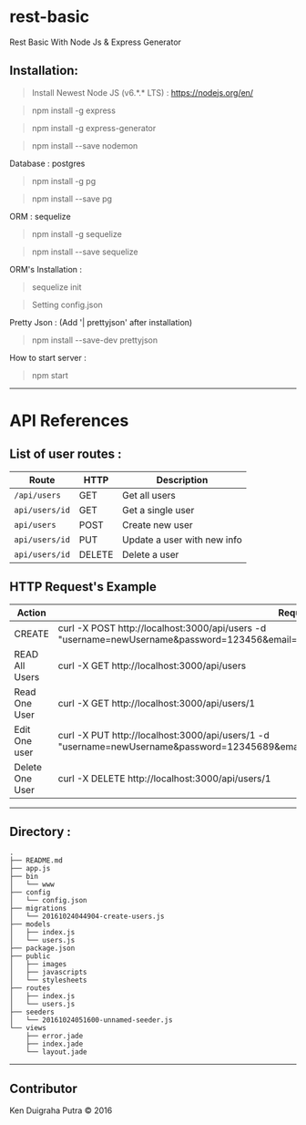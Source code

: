 # rest-basic
Rest Basic With Node Js & Express Generator

## Installation:
> Install Newest Node JS (v6.\*.\* LTS) : https://nodejs.org/en/

> npm install -g express

> npm install -g express-generator

> npm install --save nodemon


Database : postgres
> npm install -g pg

> npm install --save pg

ORM : sequelize
> npm install -g sequelize

> npm install --save sequelize

ORM's Installation :
> sequelize init

> Setting config.json

Pretty Json : (Add '| prettyjson' after installation)
> npm install --save-dev prettyjson

How to start server :
> npm start

************************************
# API References
## List of user routes :

| Route | HTTP | Description|
|-------|------|------------|
|`/api/users`| GET | Get all users |
|`api/users/id`| GET | Get a single user |
|`api/users`| POST | Create new user |
|`api/users/id`| PUT | Update a user with new info |
|`api/users/id`|DELETE| Delete a user|


## HTTP Request's Example

| Action |Request|
|---------|-------|
|CREATE|curl -X POST http://localhost:3000/api/users -d "username=newUsername&password=123456&email=newUser@yahoo.com&website=newUser.com" |
|READ All Users|curl -X GET http://localhost:3000/api/users  |
| Read One User | curl -X GET http://localhost:3000/api/users/1 |
|Edit One user | curl -X PUT http://localhost:3000/api/users/1 -d "username=newUsername&password=12345689&email=newEmailUser@yahoo.com&website=newUser.com"|
|Delete One User | curl -X DELETE http://localhost:3000/api/users/1 |

************************************

## Directory :

```
.
├── README.md
├── app.js
├── bin
│   └── www
├── config
│   └── config.json
├── migrations
│   └── 20161024044904-create-users.js
├── models
│   ├── index.js
│   └── users.js
├── package.json
├── public
│   ├── images
│   ├── javascripts
│   └── stylesheets
├── routes
│   ├── index.js
│   └── users.js
├── seeders
│   └── 20161024051600-unnamed-seeder.js
└── views
    ├── error.jade
    ├── index.jade
    └── layout.jade

```
************************************

## Contributor
Ken Duigraha Putra &copy; 2016
